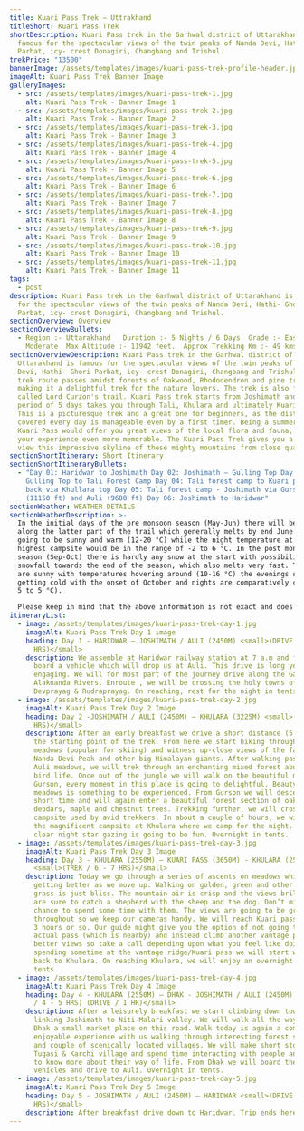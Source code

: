 ```yaml
---
title: Kuari Pass Trek – Uttrakhand
titleShort: Kuari Pass Trek
shortDescription: Kuari Pass trek in the Garhwal district of Uttarakhand is
  famous for the spectacular views of the twin peaks of Nanda Devi, Hathi- Ghori
  Parbat, icy- crest Donagiri, Changbang and Trishul.
trekPrice: "13500"
bannerImage: /assets/templates/images/kuari-pass-trek-profile-header.jpg
imageAlt: Kuari Pass Trek Banner Image
galleryImages:
  - src: /assets/templates/images/kuari-pass-trek-1.jpg
    alt: Kuari Pass Trek - Banner Image 1
  - src: /assets/templates/images/kuari-pass-trek-2.jpg
    alt: Kuari Pass Trek - Banner Image 2
  - src: /assets/templates/images/kuari-pass-trek-3.jpg
    alt: Kuari Pass Trek - Banner Image 3
  - src: /assets/templates/images/kuari-pass-trek-4.jpg
    alt: Kuari Pass Trek - Banner Image 4
  - src: /assets/templates/images/kuari-pass-trek-5.jpg
    alt: Kuari Pass Trek - Banner Image 5
  - src: /assets/templates/images/kuari-pass-trek-6.jpg
    alt: Kuari Pass Trek - Banner Image 6
  - src: /assets/templates/images/kuari-pass-trek-7.jpg
    alt: Kuari Pass Trek - Banner Image 7
  - src: /assets/templates/images/kuari-pass-trek-8.jpg
    alt: Kuari Pass Trek - Banner Image 8
  - src: /assets/templates/images/kuari-pass-trek-9.jpg
    alt: Kuari Pass Trek - Banner Image 9
  - src: /assets/templates/images/kuari-pass-trek-10.jpg
    alt: Kuari Pass Trek - Banner Image 10
  - src: /assets/templates/images/kuari-pass-trek-11.jpg
    alt: Kuari Pass Trek - Banner Image 11
tags:
  - post
description: Kuari Pass trek in the Garhwal district of Uttarakhand is famous
  for the spectacular views of the twin peaks of Nanda Devi, Hathi- Ghori
  Parbat, icy- crest Donagiri, Changbang and Trishul.
sectionOverview: Overview
sectionOverviewBullets:
  - Region :- Uttarakhand   Duration :- 5 Nights / 6 Days  Grade :- Easy To
    Moderate  Max Altitude :- 11942 feet.  Approx Trekking Km :- 49 kms.
sectionOverviewDescription: Kuari Pass trek in the Garhwal district of
  Uttarakhand is famous for the spectacular views of the twin peaks of Nanda
  Devi, Hathi- Ghori Parbat, icy- crest Donagiri, Changbang and Trishul. The
  trek route passes amidst forests of Oakwood, Rhododendron and pine trees,
  making it a delightful trek for the nature lovers. The trek is also fondly
  called Lord Curzon's trail. Kuari Pass trek starts from Joshimath and over a
  period of 5 days takes you through Tali, Khulara and ultimately Kuari Pass.
  This is a picturesque trek and a great one for beginners, as the distance
  covered every day is manageable even by a first timer. Being a summer trek,
  Kuari Pass would offer you great views of the local flora and fauna, making
  your experience even more memorable. The Kuari Pass Trek gives you a chance to
  view this impressive skyline of these mighty mountains from close quarters.
sectionShortItinerary: Short Itinerary
sectionShortItineraryBullets:
  - "Day 01: Haridwar to Joshimath Day 02: Joshimath – Gulling Top Day 03:
    Gulling Top to Tali Forest Camp Day 04: Tali forest camp to Kuari pass and
    back via Khullara top Day 05: Tali forest camp - Joshimath via Gurson bugyal
    (11150 ft) and Auli (9680 ft) Day 06: Joshimath to Haridwar"
sectionWeather: WEATHER DETAILS
sectionWeatherDescription: >-
  In the initial days of the pre monsoon season (May-Jun) there will be snow
  along the latter part of the trail which generally melts by end June. Days are
  going to be sunny and warm (12-20 °C) while the night temperature at the
  highest campsite would be in the range of -2 to 6 °C. In the post monsoon
  season (Sep-Oct) there is hardly any snow at the start with possibility of
  snowfall towards the end of the season, which also melts very fast. The days
  are sunny with temperatures hovering around (10-16 °C) the evenings start
  getting cold with the onset of October and nights are comparatively colder (-
  5 to 5 °C).

  Please keep in mind that the above information is not exact and does not account for sudden changes. Whatever the temperatures and conditions rest assured we will be prepared to handle it with ease as we use equipment of very high specifications.
itineraryList:
  - image: /assets/templates/images/kuari-pass-trek-day-1.jpg
    imageAlt: Kuari Pass Trek Day 1 image
    heading: Day 1 - HARIDWAR – JOSHIMATH / AULI (2450M) <small>(DRIVE / 8 - 9
      HRS)</small>
    description: We assemble at Haridwar railway station at 7 a.m and from there
      board a vehicle which will drop us at Auli. This drive is long yet
      engaging. We will for most part of the journey drive along the Ganga &
      Alaknanda Rivers. Enroute , we will be crossing the holy towns of
      Devprayag & Rudraprayag. On reaching, rest for the night in tents.
  - image: /assets/templates/images/kuari-pass-trek-day-2.jpg
    imageAlt: Kuari Pass Trek Day 2 Image
    heading: Day 2 -JOSHIMATH / AULI (2450M) – KHULARA (3225M) <small>(TREK / 6
      HRS)</small>
    description: After an early breakfast we drive a short distance (5 kms) to reach
      the starting point of the trek. From here we start hiking through the Auli
      meadows (popular for skiing) and witness up-close views of the famous
      Nanda Devi Peak and other big Himalayan giants. After walking past the
      Auli meadows, we will trek through an enchanting mixed forest abundant in
      bird life. Once out of the jungle we will walk on the beautiful meadows of
      Gurson, every moment in this place is going to delightful. Beauty of these
      meadows is something to be experienced. From Gurson we will descend for a
      short time and will again enter a beautiful forest section of oaks,
      deodars, maple and chestnut trees. Trekking further, we will cross Tali, a
      campsite used by avid trekkers. In about a couple of hours, we will reach
      the magnificent campsite at Khulara where we camp for the night. If it's a
      clear night star gazing is going to be fun. Overnight in tents.
  - image: /assets/templates/images/kuari-pass-trek-day-3.jpg
    imageAlt: Kuari Pass Trek Day 3 Image
    heading: Day 3 - KHULARA (2550M) – KUARI PASS (3650M) - KHULARA (2550M)
      <small>(TREK / 6 - 7 HRS)</small>
    description: Today we go through a series of ascents on meadows which keep on
      getting better as we move up. Walking on golden, green and other hues of
      grass is just bliss. The mountain air is crisp and the views brilliant! We
      are sure to catch a shepherd with the sheep and the dog. Don’t miss a
      chance to spend some time with them. The views are going to be great
      throughout so we keep our cameras handy. We will reach Kuari pass in about
      3 hours or so. Our guide might give you the option of not going to the
      actual pass (which is nearby) and instead climb another vantage point with
      better views so take a call depending upon what you feel like doing. After
      spending sometime at the vantage ridge/Kuari pass we will start walking
      back to Khulara. On reaching Khulara, we will enjoy an overnight stay in
      tents
  - image: /assets/templates/images/kuari-pass-trek-day-4.jpg
    imageAlt: Kuari Pass Trek Day 4 Image
    heading: Day 4 - KHULARA (2550M) – DHAK - JOSHIMATH / AULI (2450M) <small>(TREK
      / 4 - 5 HRS) (DRIVE / 1 HR)</small>
    description: After a leisurely breakfast we start climbing down towards the road
      linking Joshimath to Niti-Malari valley. We will walk all the way down to
      Dhak a small market place on this road. Walk today is again a completely
      enjoyable experience with us walking through interesting forest sections
      and couple of scenically located villages. We will make short stops at
      Tugasi & Karchi village and spend time interacting with people and getting
      to know more about their way of life. From Dhak we will board the waiting
      vehicles and drive to Auli. Overnight in tents.
  - image: /assets/templates/images/kuari-pass-trek-day-5.jpg
    imageAlt: Kuari Pass Trek Day 5 Image
    heading: Day 5 - JOSHIMATH / AULI (2450M) – HARIDWAR <small>(DRIVE / 8 - 9
      HRS)</small>
    description: After breakfast drive down to Haridwar. Trip ends here
---
```

